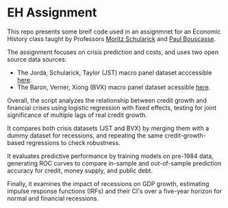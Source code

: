 # EH Assignment 

This repo presents some breif code used in an assignmnet for an Economic History class taught by Professors [Moritz Schularick](https://www.moritzschularick.com/) and [Paul Bouscasse](https://www.paul-bouscasse.com/). 

The assignment focuses on crisis prediction and costs, and uses two open source data sources: 
- The Jordà, Schularick, Taylor (JST) macro panel dataset acccessible [here](https://www.macrohistory.net/database/#DownloadData).
- The Baron, Verner, Xiong (BVX) macro panel dataset acessible [here](https://www.financialhistorylab.org/data).

Overall, the script analyzes the relationship between credit growth and financial crises using logistic regression with fixed effects, testing for joint significance of multiple lags of real credit growth.

It compares both crisis datasets (JST and BVX) by merging them with a dummy dataset for recessions, and repeating the same credit-growth-based regressions to check robustness.

It evaluates predictive performance by training models on pre-1984 data, generating ROC curves to compare in-sample and out-of-sample prediction accuracy for credit, money supply, and public debt.

Finally, it examines the impact of recessions on GDP growth, estimating impulse response functions (IRFs) and their CI's over a five-year horizon for normal and financial recessions.
